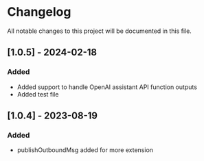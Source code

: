 # Changelog

All notable changes to this project will be documented in this file.

## [1.0.5] - 2024-02-18

### Added
- Added support to handle OpenAI assistant API function outputs
- Added test file

## [1.0.4] - 2023-08-19

### Added
- publishOutboundMsg added for more extension

